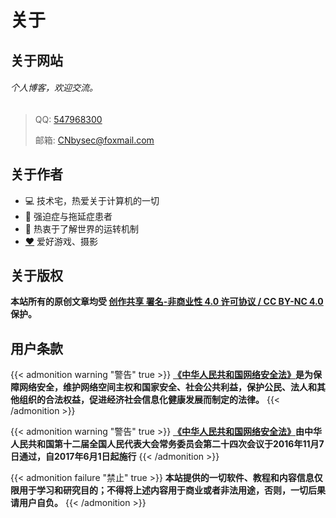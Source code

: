 # 关于


## 关于网站
###### 个人博客，欢迎交流。 
> QQ: [547968300](https://api.btstu.cn/qqtalk/api.php?qq=547968300) 
> 
> 邮箱: [CNbysec@foxmail.com](mailto:CNbysec@foxmail.com)

## 关于作者
* 💻 技术宅，热爱关于计算机的一切
* 🤪 强迫症与拖延症患者
* 🤔 热衷于了解世界的运转机制
* [❤️](/love/) 爱好游戏、摄影

## 关于版权
**本站所有的原创文章均受 [创作共享 署名-非商业性 4.0 许可协议 / CC BY-NC 4.0](https://creativecommons.org/licenses/by-nc/4.0/) 保护。**

## 用户条款
{{< admonition warning "警告" true >}}
**[《中华人民共和国网络安全法》](http://www.cac.gov.cn/2016-11/07/c_1119867116.htm)是为保障网络安全，维护网络空间主权和国家安全、社会公共利益，保护公民、法人和其他组织的合法权益，促进经济社会信息化健康发展而制定的法律。**
{{< /admonition >}}

{{< admonition warning "警告" true >}}
**[《中华人民共和国网络安全法》](http://www.cac.gov.cn/2016-11/07/c_1119867116.htm)由中华人民共和国第十二届全国人民代表大会常务委员会第二十四次会议于2016年11月7日通过，自2017年6月1日起施行**
{{< /admonition >}}

{{< admonition failure "禁止" true >}}
**本站提供的一切软件、教程和内容信息仅限用于学习和研究目的；不得将上述内容用于商业或者非法用途，否则，一切后果请用户自负。**
{{< /admonition >}}

